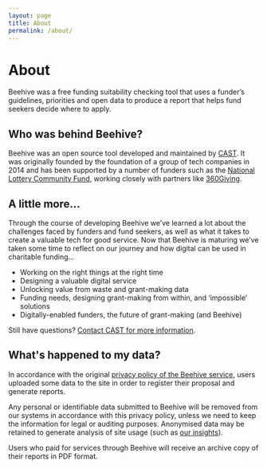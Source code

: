 ```yaml
---
layout: page
title: About
permalink: /about/
---
```


# About

Beehive was a free funding suitability checking tool that uses a funder’s guidelines, priorities and open data to produce a report that helps fund seekers decide where to apply.

## Who was behind Beehive?

Beehive was an open source tool developed and maintained by [CAST](https://wearecast.org.uk/). It was originally founded by the foundation of a group of tech companies in 2014 and has been supported by a number of funders such as the [National Lottery Community Fund](https://www.tnlcommunityfund.org.uk/), working closely with partners like [360Giving](https://www.threesixtygiving.org/).

## A little more...

Through the course of developing Beehive we’ve learned a lot about the challenges faced by funders and fund seekers, as well as what it takes to create a valuable tech for good service. Now that Beehive is maturing we’ve taken some time to reflect on our journey and how digital can be used in charitable funding…

- Working on the right things at the right time
- Designing a valuable digital service
- Unlocking value from waste and grant-making data
- Funding needs, designing grant-making from within, and ‘impossible’ solutions
- Digitally-enabled funders, the future of grant-making (and Beehive)

Still have questions? [Contact CAST for more information](https://www.wearecast.org.uk/contact).

## What's happened to my data?

In accordance with the original [privacy policy of the Beehive service](privacy.md), users uploaded some data to the site in order to register their proposal and generate reports.

Any personal or identifiable data submitted to Beehive will be removed from our systems in accordance with this privacy policy, unless we need to keep the information for legal or auditing purposes. Anonymised data may be retained to generate analysis of site usage (such as [our insights](insights.md)).

Users who paid for services through Beehive will receive an archive copy of their reports in PDF format.
